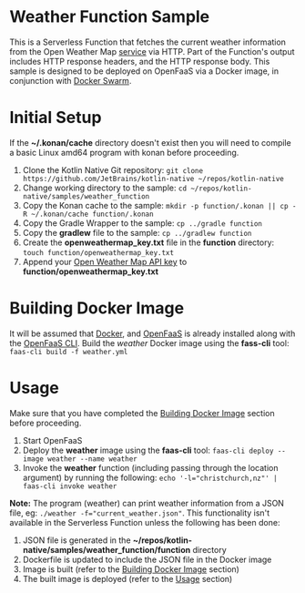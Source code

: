 # Weather Function Sample

This is a Serverless Function that fetches the current weather information from the Open Weather Map [service](https://openweathermap.org/current) via HTTP. Part of the Function's output includes HTTP response headers, and the HTTP response body. This sample is designed to be deployed on OpenFaaS via a Docker image, in conjunction with [Docker Swarm](https://docs.docker.com/engine/swarm/).


# Initial Setup

If the **~/.konan/cache** directory doesn't exist then you will need to compile a basic Linux amd64 program with konan before proceeding.

1. Clone the Kotlin Native Git repository: `git clone https://github.com/JetBrains/kotlin-native ~/repos/kotlin-native`
2. Change working directory to the sample: `cd ~/repos/kotlin-native/samples/weather_function`
3. Copy the Konan cache to the sample: `mkdir -p function/.konan || cp -R ~/.konan/cache function/.konan`
4. Copy the Gradle Wrapper to the sample: `cp ../gradle function`
5. Copy the **gradlew** file to the sample: `cp ../gradlew function`
6. Create the **openweathermap_key.txt** file in the **function** directory: `touch function/openweathermap_key.txt`
7. Append your [Open Weather Map API key](https://openweathermap.org/appid) to **function/openweathermap_key.txt**


# Building Docker Image

It will be assumed that [Docker](https://store.docker.com/search?type=edition&offering=community), and [OpenFaaS](https://docs.openfaas.com/deployment/) is already installed along with the [OpenFaaS CLI](https://github.com/openfaas/faas-cli). Build the *weather* Docker image using the **fass-cli** tool: `faas-cli build -f weather.yml`


# Usage

Make sure that you have completed the [Building Docker Image](#Building-Docker-Image) section before proceeding.

1. Start OpenFaaS
2. Deploy the **weather** image using the **faas-cli** tool: `faas-cli deploy --image weather --name weather`
3. Invoke the **weather** function (including passing through the location argument) by running the following: `echo '-l="christchurch,nz"' | faas-cli invoke weather`

**Note:** The program (weather) can print weather information from a JSON file, eg: `./weather -f="current_weather.json"`. This functionality isn't available in the Serverless Function unless the following has been done:

1. JSON file is generated in the **~/repos/kotlin-native/samples/weather_function/function** directory
2. Dockerfile is updated to include the JSON file in the Docker image
3. Image is built (refer to the [Building Docker Image](#Building-Docker-Image) section)
4. The built image is deployed (refer to the [Usage](#Usage) section)
